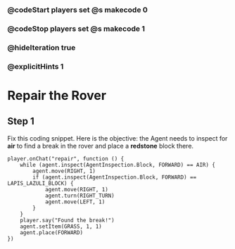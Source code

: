 ### @codeStart players set @s makecode 0
### @codeStop players set @s makecode 1

### @hideIteration true 
### @explicitHints 1


# Repair the Rover 

## Step 1
Fix this coding snippet. Here is the objective: the Agent needs to inspect for **air** to find a break in the rover and place a **redstone** block there.  



```template
player.onChat("repair", function () {
    while (agent.inspect(AgentInspection.Block, FORWARD) == AIR) {
        agent.move(RIGHT, 1)
        if (agent.inspect(AgentInspection.Block, FORWARD) == LAPIS_LAZULI_BLOCK) {
            agent.move(RIGHT, 1)
            agent.turn(RIGHT_TURN)
            agent.move(LEFT, 1)
        }
    }
    player.say("Found the break!")
    agent.setItem(GRASS, 1, 1)
    agent.place(FORWARD)
})
```

